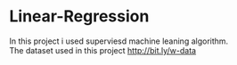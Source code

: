 # Linear-Regression  
In this project i used superviesd machine leaning algorithm.  
The dataset used in this project http://bit.ly/w-data
